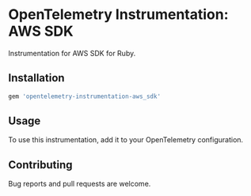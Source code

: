 # OpenTelemetry Instrumentation: AWS SDK

Instrumentation for AWS SDK for Ruby.

## Installation

```ruby
gem 'opentelemetry-instrumentation-aws_sdk'
```

## Usage

To use this instrumentation, add it to your OpenTelemetry configuration.

## Contributing

Bug reports and pull requests are welcome.
